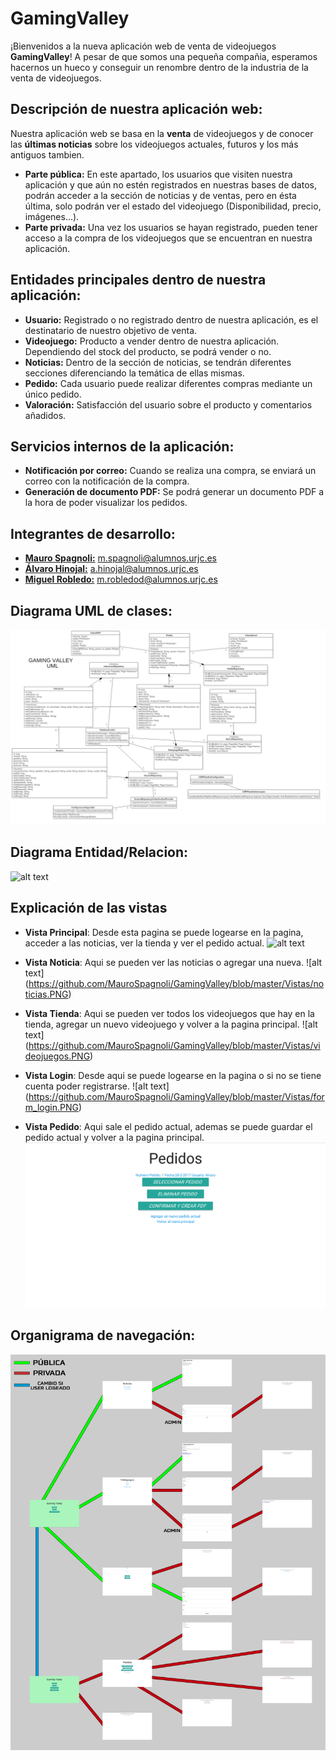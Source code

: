 # **GamingValley**

¡Bienvenidos a la nueva aplicación web de venta de videojuegos **GamingValley**! A pesar de que somos una pequeña compañia, esperamos hacernos un hueco y conseguir un renombre dentro de la industria de la venta de videojuegos.

## Descripción de nuestra aplicación web:

Nuestra aplicación web se basa en la **venta** de videojuegos y de conocer las **últimas noticias** sobre los videojuegos actuales, futuros y los más antiguos tambien.

- **Parte pública:** En este apartado, los usuarios que visiten nuestra aplicación y que aún no estén registrados en nuestras bases de datos, podrán acceder a la sección de noticias y de ventas, pero en ésta última, solo podrán ver el estado del videojuego (Disponibilidad, precio, imágenes...). 
- **Parte privada:** Una vez los usuarios se hayan registrado, pueden tener acceso a la compra de los videojuegos que se encuentran en nuestra aplicación.

## Entidades principales dentro de nuestra aplicación:

- **Usuario:** Registrado o no registrado dentro de nuestra aplicación, es el destinatario de nuestro objetivo de venta.
- **Videojuego:** Producto a vender dentro de nuestra aplicación. Dependiendo del stock del producto, se podrá vender o no.
- **Noticias:** Dentro de la sección de noticias, se tendrán diferentes secciones diferenciando la temática de ellas mismas.
- **Pedido:** Cada usuario puede realizar diferentes compras mediante un único pedido.
- **Valoración:** Satisfacción del usuario sobre el producto y comentarios añadidos.

## Servicios internos de la aplicación:

- **Notificación por correo:** Cuando se realiza una compra, se enviará un correo con la notificación de la compra.
- **Generación de documento PDF:** Se podrá generar un documento PDF a la hora de poder visualizar los pedidos.

## Integrantes de desarrollo:

- [**Mauro Spagnoli:**](https://github.com/MauroSpagnoli) m.spagnoli@alumnos.urjc.es
- [**Álvaro Hinojal:**](https://github.com/AHinojal) a.hinojal@alumnos.urjc.es
- [**Miguel Robledo:**](https://github.com/migueljrd) m.robledod@alumnos.urjc.es

## Diagrama UML de clases:
![alt text](https://github.com/MauroSpagnoli/GamingValley/blob/master/GamingValley_UML.png)

## Diagrama Entidad/Relacion:
![alt text](https://github.com/MauroSpagnoli/GamingValley/blob/master/ermodel.PNG) 

## Explicación de las vistas
- **Vista Principal**: Desde esta pagina se puede logearse en la pagina, acceder a las noticias, ver la tienda y ver el pedido actual.
![alt text](https://github.com/MauroSpagnoli/GamingValley/blob/master/Vistas/inicio.PNG)

- **Vista Noticia**: Aqui se pueden ver las noticias o agregar una nueva.
![alt text] (https://github.com/MauroSpagnoli/GamingValley/blob/master/Vistas/noticias.PNG)

- **Vista Tienda**: Aqui se pueden ver todos los videojuegos que hay en la tienda, agregar un nuevo videojuego y volver a la pagina principal.
![alt text] (https://github.com/MauroSpagnoli/GamingValley/blob/master/Vistas/videojuegos.PNG)

- **Vista Login**: Desde aqui se puede logearse en la pagina o si no se tiene cuenta poder registrarse.
![alt text] (https://github.com/MauroSpagnoli/GamingValley/blob/master/Vistas/form_login.PNG)

- **Vista Pedido**: Aqui sale el pedido actual, ademas se puede guardar el pedido actual y volver a la pagina principal.
![alt text](https://github.com/MauroSpagnoli/GamingValley/blob/master/Vistas/pedidos.PNG)

## Organigrama de navegación:
![alt text](https://github.com/MauroSpagnoli/GamingValley/blob/master/organigrama.png)

